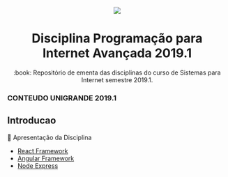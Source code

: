 <p align="center">
<img src="http://www.fgf.edu.br/wp-content/themes/fgf-28-05-2013_RESPONSIVO/images/unigrandelogopng400x187.png">
</p>
<h1 align="center">Disciplina Programação para Internet Avançada 2019.1</h1>
<p align="center">:book: Repositório de ementa das disciplinas do curso de Sistemas para Internet semestre 2019.1.</p>

### CONTEUDO UNIGRANDE 2019.1 

## Introducao
:book: Apresentação da Disciplina 

- [React Framework]()
- [Angular Framework]()
- [Node Express]()
